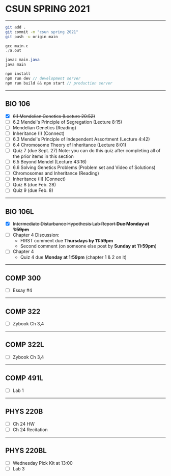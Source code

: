 # CSUN SPRING 2021

****

```bash
git add .
git commit -m "csun spring 2021"
git push -u origin main
```

```c
gcc main.c
./a.out
```

```java
javac main.java
java main
```

```javascript
npm install
npm run dev // development server
npm run build && npm start // production server
```

****

## BIO 106

- [x] ~~6.1 Mendelian Genetics (Lecture 20:52)~~
- [ ] 6.2 Mendel's Principle of Segregation (Lecture 8:15)
- [ ] Mendelian Genetics (Reading)
- [ ] Inheritance (I) (Connect)
- [ ] 6.3 Mendel's Principle of Independent Assortment (Lecture 4:42)
- [ ] 6.4 Chromosome Theory of Inheritance (Lecture 8:01)
- [ ] Quiz 7 (due Sept. 27) Note: you can do this quiz after completing all of the prior items in this section
- [ ] 6.5 Beyond Mendel (Lecture 43:16)
- [ ] 6.6 Solving Genetics Problems (Problem set and Video of Solutions)
- [ ] Chromosomes and Inheritance (Reading)
- [ ] Inheritance (II) (Connect)
- [ ] Quiz 8 (due Feb. 28)
- [ ] Quiz 9 (due Feb. 8)

****

## BIO 106L

- [x] ~~Intermediate Disturbance Hypothesis Lab Report **Due Monday at 1:59pm**~~
- [ ] Chapter 4 Discussion:
  - FIRST comment due **Thursdays by 11:59pm**
  - Second comment (on someone else post by **Sunday at 11:59pm**)
- [ ] Chapter 4
  - Quiz 4 due **Monday at 1:59pm** (chapter 1 & 2 on it)

****

## COMP 300

- [ ] Essay #4

****

## COMP 322

- [ ] Zybook Ch 3,4

****

## COMP 322L

- [ ] Zybook Ch 3,4

****

## COMP 491L

- [ ] Lab 1

****

## PHYS 220B

- [ ] Ch 24 HW
- [ ] Ch 24 Recitation

****

## PHYS 220BL

- [ ] Wednesday Pick Kit at 13:00
- [ ] Lab 3
